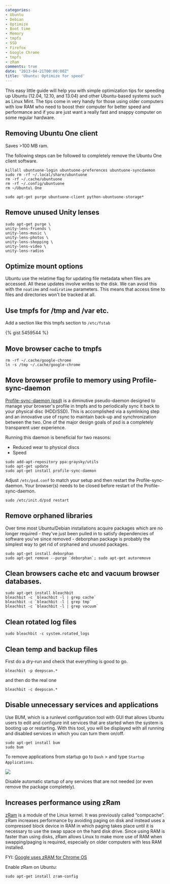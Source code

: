 ```yaml
---
categories:
- Ubuntu
- Debian
- Optimize
- Boot time
- Memory
- tmpfs
- SSD
- Firefox
- Google Chrome
- tmpfs
- zRam
comments: true
date: "2013-04-21T00:00:00Z"
title: 'Ubuntu: Optimize for speed'
---
```


This easy little guide will help you with simple optimization tips for speeding
up Ubuntu (12.04, 12.10, and 13.04) and other Ubuntu-based systems such as Linux
Mint. The tips come in very handy for those using older computers with low RAM
who need to boost their computer for better speed and performance and if you are
just want a really fast and snappy computer on some regular hardware.

## Removing Ubuntu One client

Saves >100 MB ram.

The following steps can be followed to completely remove the Ubuntu One client
software.

```
killall ubuntuone-login ubuntuone-preferences ubuntuone-syncdaemon
sudo rm -rf ~/.local/share/ubuntuone
rm -rf ~/.cache/ubuntuone
rm -rf ~/.config/ubuntuone
rm ~/Ubuntu\ One
```

```
sudo apt-get purge ubuntuone-client python-ubuntuone-storage*
```

## Remove unused Unity lenses

```
sudo apt-get purge \
unity-lens-friends \
unity-lens-music \
unity-lens-photos \
unity-lens-shopping \
unity-lens-video \
unity-lens-radios
```

## Optimize mount options

Ubuntu use the relatime flag for updating file metadata when files are accessed.
All these updates involve writes to the disk. We can avoid this with the
`noatime` and `nodiratime` parameters. This means that access time to files and
directories won't be tracked at all.


## Use tmpfs for /tmp and /var etc.

Add a section like this tmpfs section to `/etc/fstab`

{% gist 5459544 %}


## Move browser cache to tmpfs

```
rm -rf ~/.cache/google-chrome
ln -s /tmp ~/.cache/google-chrome
```

## Move browser profile to memory using Profile-sync-daemon

[Profile-sync-daemon
(psd)](https://wiki.archlinux.org/index.php/Profile-sync-daemon) is a diminutive
pseudo-daemon designed to manage your browser's profile in tmpfs and to
periodically sync it back to your physical disc (HDD/SSD). This is accomplished
via a symlinking step and an innovative use of rsync to maintain back-up and
synchronization between the two. One of the major design goals of psd is a
completely transparent user experience.

Running this daemon is beneficial for two reasons:
* Reduced wear to physical discs
* Speed

```
sudo add-apt-repository ppa:graysky/utils
sudo apt-get update
sudo apt-get install profile-sync-daemon
```

Adjust `/etc/psd.conf` to match your setup and then restart the
Profile-sync-daemon. Your browser(s) needs to be closed before restart of the
Profile-sync-daemon.

```
sudo /etc/init.d/psd restart
```


## Remove orphaned libraries

Over time most Ubuntu/Debian installations acquire packages which are no longer
required - they've just been pulled in to satisfy dependencies of software
you've since removed - deborphan package is probably the simplest way to get rid
of orphaned and unused packages.

```
sudo apt-get install deborphan
sudo apt-get remove --purge `deborphan`; sudo apt-get autoremove
```

## Clean browsers cache etc and vacuum browser databases.

```
sudo apt-get install bleachbit
bleachbit -c `bleachbit -l | grep cache`
bleachbit -c `bleachbit -l | grep tmp`
bleachbit -c `bleachbit -l | grep vacuum`
```

## Clean rotated log files

```
sudo bleachbit -c system.rotated_logs
```

## Clean temp and backup files

First do a dry-run and check that everything is good to go.
```
bleachbit -p deepscan.*
```

and then do the real one
```
bleachbit -c deepscan.*
```


## Disable unnecessary services and applications

Use BUM, which is a runlevel configuration tool with GUI that allows Ubuntu
users to edit and configure init services that are started when the system is
booting up or restarting. With this tool, you will be displayed with all
running and disabled services in which you can turn them on/off.

```
sudo apt-get install bum
sudo bum
```


To remove applications from startup go to `Dash` > and type `Startup Applications`.

![](/img/ubuntu-startup-application-preferences.webp)

Disable automatic startup of any services that are not needed (or even remove
the package completely).



## Increases performance using zRam

[zRam](https://code.google.com/p/compcache/) is a module of the Linux kernel. It
was previously called “compcache”. zRam increases performance by avoiding paging
on disk and instead uses a compressed block device in RAM in which paging takes
place until it is necessary to use the swap space on the hard disk drive. Since
using RAM is faster than using disks, zRam allows Linux to make more use of RAM
when swapping/paging is required, especially on older computers with less RAM
installed.

FYI: [Google uses zRAM for Chrome OS](http://www.chromestory.com/2013/03/google-enabling-zram-for-chrome-os-by-default/)

Enable zRam on Ubuntu:

```
sudo apt-get install zram-config
```
